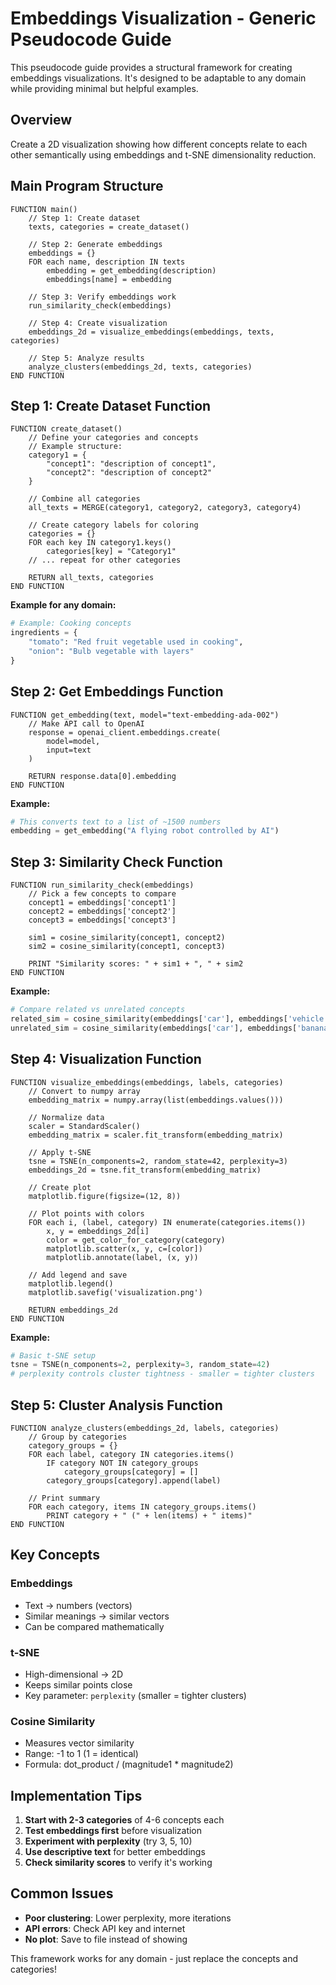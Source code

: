 # Embeddings Visualization - Generic Pseudocode Guide

This pseudocode guide provides a structural framework for creating embeddings visualizations. It's designed to be adaptable to any domain while providing minimal but helpful examples.

## Overview
Create a 2D visualization showing how different concepts relate to each other semantically using embeddings and t-SNE dimensionality reduction.

## Main Program Structure

```
FUNCTION main()
    // Step 1: Create dataset
    texts, categories = create_dataset()
    
    // Step 2: Generate embeddings
    embeddings = {}
    FOR each name, description IN texts
        embedding = get_embedding(description)
        embeddings[name] = embedding
    
    // Step 3: Verify embeddings work
    run_similarity_check(embeddings)
    
    // Step 4: Create visualization
    embeddings_2d = visualize_embeddings(embeddings, texts, categories)
    
    // Step 5: Analyze results
    analyze_clusters(embeddings_2d, texts, categories)
END FUNCTION
```

## Step 1: Create Dataset Function

```
FUNCTION create_dataset()
    // Define your categories and concepts
    // Example structure:
    category1 = {
        "concept1": "description of concept1",
        "concept2": "description of concept2"
    }
    
    // Combine all categories
    all_texts = MERGE(category1, category2, category3, category4)
    
    // Create category labels for coloring
    categories = {}
    FOR each key IN category1.keys()
        categories[key] = "Category1"
    // ... repeat for other categories
    
    RETURN all_texts, categories
END FUNCTION
```

**Example for any domain:**
```python
# Example: Cooking concepts
ingredients = {
    "tomato": "Red fruit vegetable used in cooking",
    "onion": "Bulb vegetable with layers"
}
```

## Step 2: Get Embeddings Function

```
FUNCTION get_embedding(text, model="text-embedding-ada-002")
    // Make API call to OpenAI
    response = openai_client.embeddings.create(
        model=model,
        input=text
    )
    
    RETURN response.data[0].embedding
END FUNCTION
```

**Example:**
```python
# This converts text to a list of ~1500 numbers
embedding = get_embedding("A flying robot controlled by AI")
```

## Step 3: Similarity Check Function

```
FUNCTION run_similarity_check(embeddings)
    // Pick a few concepts to compare
    concept1 = embeddings['concept1']
    concept2 = embeddings['concept2']
    concept3 = embeddings['concept3']
    
    sim1 = cosine_similarity(concept1, concept2)
    sim2 = cosine_similarity(concept1, concept3)
    
    PRINT "Similarity scores: " + sim1 + ", " + sim2
END FUNCTION
```

**Example:**
```python
# Compare related vs unrelated concepts
related_sim = cosine_similarity(embeddings['car'], embeddings['vehicle'])
unrelated_sim = cosine_similarity(embeddings['car'], embeddings['banana'])
```

## Step 4: Visualization Function

```
FUNCTION visualize_embeddings(embeddings, labels, categories)
    // Convert to numpy array
    embedding_matrix = numpy.array(list(embeddings.values()))
    
    // Normalize data
    scaler = StandardScaler()
    embedding_matrix = scaler.fit_transform(embedding_matrix)
    
    // Apply t-SNE
    tsne = TSNE(n_components=2, random_state=42, perplexity=3)
    embeddings_2d = tsne.fit_transform(embedding_matrix)
    
    // Create plot
    matplotlib.figure(figsize=(12, 8))
    
    // Plot points with colors
    FOR each i, (label, category) IN enumerate(categories.items())
        x, y = embeddings_2d[i]
        color = get_color_for_category(category)
        matplotlib.scatter(x, y, c=[color])
        matplotlib.annotate(label, (x, y))
    
    // Add legend and save
    matplotlib.legend()
    matplotlib.savefig('visualization.png')
    
    RETURN embeddings_2d
END FUNCTION
```

**Example:**
```python
# Basic t-SNE setup
tsne = TSNE(n_components=2, perplexity=3, random_state=42)
# perplexity controls cluster tightness - smaller = tighter clusters
```

## Step 5: Cluster Analysis Function

```
FUNCTION analyze_clusters(embeddings_2d, labels, categories)
    // Group by categories
    category_groups = {}
    FOR each label, category IN categories.items()
        IF category NOT IN category_groups
            category_groups[category] = []
        category_groups[category].append(label)
    
    // Print summary
    FOR each category, items IN category_groups.items()
        PRINT category + " (" + len(items) + " items)"
END FUNCTION
```

## Key Concepts

### Embeddings
- Text → numbers (vectors)
- Similar meanings → similar vectors
- Can be compared mathematically

### t-SNE
- High-dimensional → 2D
- Keeps similar points close
- Key parameter: `perplexity` (smaller = tighter clusters)

### Cosine Similarity
- Measures vector similarity
- Range: -1 to 1 (1 = identical)
- Formula: dot_product / (magnitude1 * magnitude2)

## Implementation Tips

1. **Start with 2-3 categories** of 4-6 concepts each
2. **Test embeddings first** before visualization
3. **Experiment with perplexity** (try 3, 5, 10)
4. **Use descriptive text** for better embeddings
5. **Check similarity scores** to verify it's working

## Common Issues

- **Poor clustering**: Lower perplexity, more iterations
- **API errors**: Check API key and internet
- **No plot**: Save to file instead of showing

This framework works for any domain - just replace the concepts and categories!

